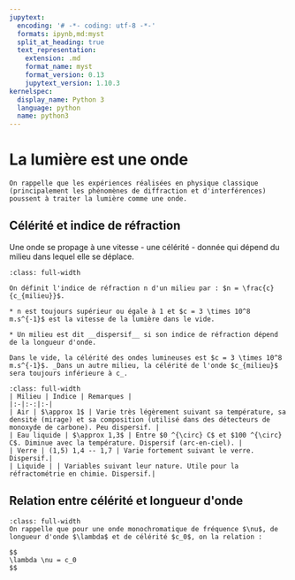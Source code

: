 ```yaml
---
jupytext:
  encoding: '# -*- coding: utf-8 -*-'
  formats: ipynb,md:myst
  split_at_heading: true
  text_representation:
    extension: .md
    format_name: myst
    format_version: 0.13
    jupytext_version: 1.10.3
kernelspec:
  display_name: Python 3
  language: python
  name: python3
---
```

# La lumière est une onde 

````{margin}
On rappelle que les expériences réalisées en physique classique (principalement les phénomènes de diffraction et d'interférences) poussent à traiter la lumière comme une onde.
````

## Célérité et indice de réfraction

Une onde se propage à une vitesse - une célérité - donnée qui dépend du milieu dans lequel elle se déplace.

````{important} __Indice de réfraction et milieu dispersif.__
:class: full-width

On définit l'indice de réfraction n d'un milieu par : $n = \frac{c}{c_{milieu}}$.

* n est toujours supérieur ou égale à 1 et $c = 3 \times 10^8 m.s^{-1}$ est la vitesse de la lumière dans le vide.

* Un milieu est dit __dispersif__ si son indice de réfraction dépend de la longueur d'onde.
````
````{sidebar} Célérité et milieu
Dans le vide, la célérité des ondes lumineuses est $c = 3 \times 10^8 m.s^{-1}$. _Dans un autre milieu, la célérité de l'onde $c_{milieu}$ sera toujours inférieure à c_.
````


````{topic} Exemples
:class: full-width
| Milieu | Indice | Remarques |
|:-|:-:|:-|
| Air | $\approx 1$ | Varie très légèrement suivant sa température, sa densité (mirage) et sa composition (utilisé dans des détecteurs de monoxyde de carbone). Peu dispersif. |
| Eau liquide | $\approx 1,3$ | Entre $0 ^{\circ} C$ et $100 ^{\circ} C$. Diminue avec la température. Dispersif (arc-en-ciel). |
| Verre | (1,5) 1,4 -- 1,7 | Varie fortement suivant le verre. Dispersif.|
| Liquide | | Variables suivant leur nature. Utile pour la réfractométrie en chimie. Dispersif.|
````

## Relation entre célérité et longueur d'onde

````{important} __Relation fréquence-longueur d'onde__
:class: full-width
On rappelle que pour une onde monochromatique de fréquence $\nu$, de longueur d'onde $\lambda$ et de célérité $c_0$, on la relation :

$$
\lambda \nu = c_0
$$
````


